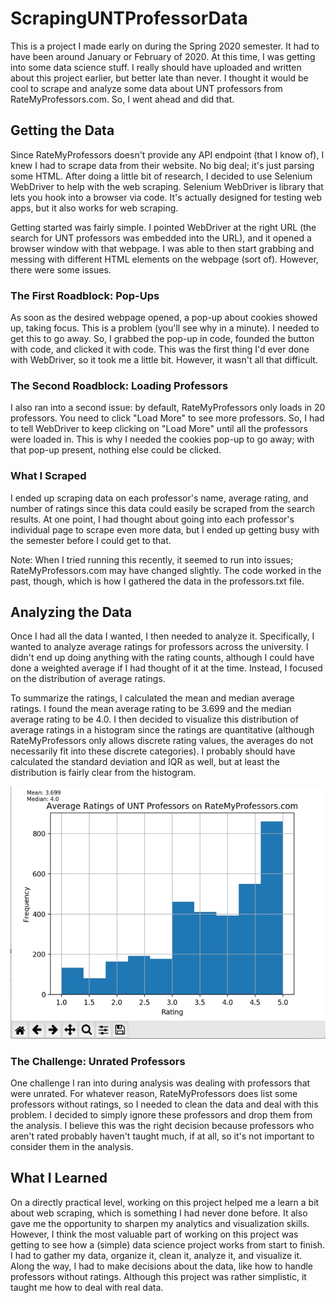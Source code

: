 # ScrapingUNTProfessorData

This is a project I made early on during the Spring 2020 semester.  It had to have been around January or February of 2020.  At this time, I was getting into some data science stuff.  I really should have uploaded and written about this project earlier, but better late than never.  I thought it would be cool to scrape and analyze some data about UNT professors from RateMyProfessors.com.  So, I went ahead and did that.

<h2>Getting the Data</h2>

Since RateMyProfessors doesn't provide any API endpoint (that I know of), I knew I had to scrape data from their website.  No big deal; it's just parsing some HTML.  After doing a little bit of research, I decided to use Selenium WebDriver to help with the web scraping.  Selenium WebDriver is library that lets you hook into a browser via code.  It's actually designed for testing web apps, but it also works for web scraping.

Getting started was fairly simple.  I pointed WebDriver at the right URL (the search for UNT professors was embedded into the URL), and it opened a browser window with that webpage.  I was able to then start grabbing and messing with different HTML elements on the webpage (sort of).  However, there were some issues.

<h3>The First Roadblock: Pop-Ups</h3>

As soon as the desired webpage opened, a pop-up about cookies showed up, taking focus.  This is a problem (you'll see why in a minute).  I needed to get this to go away.  So, I grabbed the pop-up in code, founded the button with code, and clicked it with code.  This was the first thing I'd ever done with WebDriver, so it took me a little bit.  However, it wasn't all that difficult.

<h3>The Second Roadblock: Loading Professors</h3>

I also ran into a second issue: by default, RateMyProfessors only loads in 20 professors.  You need to click "Load More" to see more professors.  So, I had to tell WebDriver to keep clicking on "Load More" until all the professors were loaded in.  This is why I needed the cookies pop-up to go away; with that pop-up present, nothing else could be clicked.

<h3>What I Scraped</h3>

I ended up scraping data on each professor's name, average rating, and number of ratings since this data could easily be scraped from the search results.  At one point, I had thought about going into each professor's individual page to scrape even more data, but I ended up getting busy with the semester before I could get to that.

Note: When I tried running this recently, it seemed to run into issues; RateMyProfessors.com may have changed slightly.  The code worked in the past, though, which is how I gathered the data in the professors.txt file.

<h2>Analyzing the Data</h2>

Once I had all the data I wanted, I then needed to analyze it.  Specifically, I wanted to analyze average ratings for professors across the university.  I didn't end up doing anything with the rating counts, although I could have done a weighted average if I had thought of it at the time.  Instead, I focused on the distribution of average ratings.

To summarize the ratings, I calculated the mean and median average ratings.  I found the mean average rating to be 3.699 and the median average rating to be 4.0.  I then decided to visualize this distribution of average ratings in a histogram since the ratings are quantitative (although RateMyProfessors only allows discrete rating values, the averages do not necessarily fit into these discrete categories).  I probably should have calculated the standard deviation and IQR as well, but at least the distribution is fairly clear from the histogram.

![UNT Professor Ratings](https://raw.githubusercontent.com/Silamoth/ScrapingUNTProfessorData/master/UNT%20Professor%20Ratings.jpeg)

<h3>The Challenge: Unrated Professors</h3>

One challenge I ran into during analysis was dealing with professors that were unrated.  For whatever reason, RateMyProfessors does list some professors without ratings, so I needed to clean the data and deal with this problem.  I decided to simply ignore these professors and drop them from the analysis.  I believe this was the right decision because professors who aren't rated probably haven't taught much, if at all, so it's not important to consider them in the analysis.

<h2>What I Learned</h2>

On a directly practical level, working on this project helped me a learn a bit about web scraping, which is something I had never done before.  It also gave me the opportunity to sharpen my analytics and visualization skills.  However, I think the most valuable part of working on this project was getting to see how a (simple) data science project works from start to finish.  I had to gather my data, organize it, clean it, analyze it, and visualize it.  Along the way, I had to make decisions about the data, like how to handle professors without ratings.  Although this project was rather simplistic, it taught me how to deal with real data.

